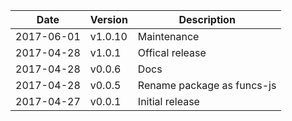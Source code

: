 | Date        | Version | Description |
| ----------- | ------- | ----------- |
| 2017-06-01  | v1.0.10 | Maintenance |
| 2017-04-28  | v1.0.1  | Offical release |
| 2017-04-28  | v0.0.6  | Docs |
| 2017-04-28  | v0.0.5  | Rename package as funcs-js |
| 2017-04-27  | v0.0.1  | Initial release |
